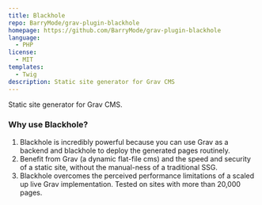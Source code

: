 ```yaml
---
title: Blackhole
repo: BarryMode/grav-plugin-blackhole
homepage: https://github.com/BarryMode/grav-plugin-blackhole
language:
  - PHP
license:
  - MIT
templates:
  - Twig
description: Static site generator for Grav CMS
---
```


Static site generator for Grav CMS.

### Why use Blackhole?

1. Blackhole is incredibly powerful because you can use Grav as a backend and blackhole to deploy the generated pages routinely.
1. Benefit from Grav (a dynamic flat-file cms) and the speed and security of a static site, without the manual-ness of a traditional SSG.
1. Blackhole overcomes the perceived performance limitations of a scaled up live Grav implementation. Tested on sites with more than 20,000 pages.

